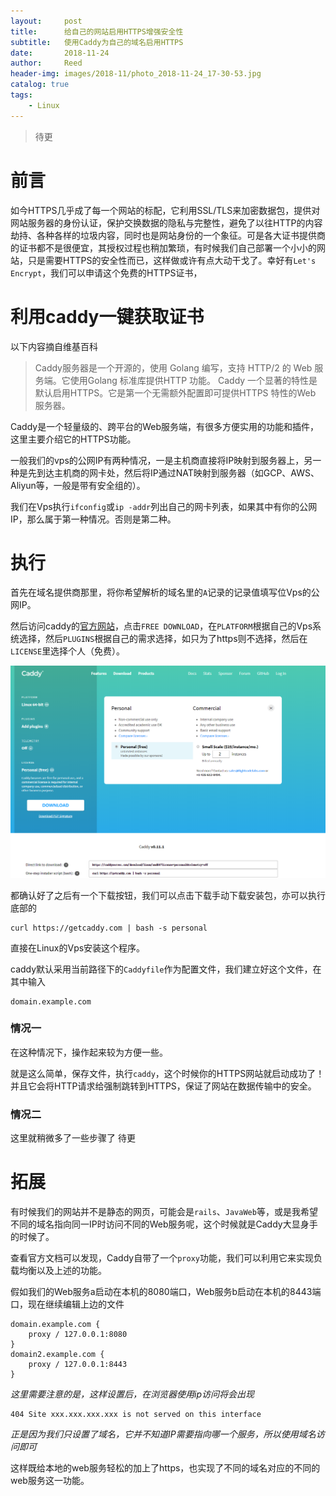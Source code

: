 ```yaml
---
layout:     post
title:      给自己的网站启用HTTPS增强安全性
subtitle:   使用Caddy为自己的域名启用HTTPS
date:       2018-11-24
author:     Reed
header-img: images/2018-11/photo_2018-11-24_17-30-53.jpg
catalog: true
tags:
    - Linux
---
```


> 待更


# 前言
如今HTTPS几乎成了每一个网站的标配，它利用SSL/TLS来加密数据包，提供对网站服务器的身份认证，保护交换数据的隐私与完整性，避免了以往HTTP的内容劫持、各种各样的垃圾内容，同时也是网站身份的一个象征。可是各大证书提供商的证书都不是很便宜，其授权过程也稍加繁琐，有时候我们自己部署一个小小的网站，只是需要HTTPS的安全性而已，这样做或许有点大动干戈了。幸好有`Let's Encrypt`，我们可以申请这个免费的HTTPS证书，

# 利用caddy一键获取证书
以下内容摘自维基百科
> Caddy服务器是一个开源的，使用 Golang 编写，支持 HTTP/2 的 Web 服务端。它使用Golang 标准库提供HTTP 功能。 Caddy 一个显著的特性是默认启用HTTPS。它是第一个无需额外配置即可提供HTTPS 特性的Web 服务器。

Caddy是一个轻量级的、跨平台的Web服务端，有很多方便实用的功能和插件，这里主要介绍它的HTTPS功能。

一般我们的vps的公网IP有两种情况，一是主机商直接将IP映射到服务器上，另一种是先到达主机商的网卡处，然后将IP通过NAT映射到服务器（如GCP、AWS、Aliyun等，一般是带有安全组的）。

我们在Vps执行`ifconfig`或`ip -addr`列出自己的网卡列表，如果其中有你的公网IP，那么属于第一种情况。否则是第二种。

# 执行

首先在域名提供商那里，将你希望解析的域名里的`A`记录的记录值填写位Vps的公网IP。

然后访问caddy的[官方网站](https://caddyserver.com/)，点击`FREE DOWNLOAD`，在`PLATFORM`根据自己的Vps系统选择，然后`PLUGINS`根据自己的需求选择，如只为了https则不选择，然后在`LICENSE`里选择个人（免费）。

![](/images/2018-11/124174828.png)

都确认好了之后有一个下载按钮，我们可以点击下载手动下载安装包，亦可以执行底部的
```
curl https://getcaddy.com | bash -s personal
```
直接在Linux的Vps安装这个程序。

caddy默认采用当前路径下的`Caddyfile`作为配置文件，我们建立好这个文件，在其中输入
```
domain.example.com
```

### 情况一
在这种情况下，操作起来较为方便一些。

就是这么简单，保存文件，执行`caddy`，这个时候你的HTTPS网站就启动成功了！并且它会将HTTP请求给强制跳转到HTTPS，保证了网站在数据传输中的安全。

### 情况二
这里就稍微多了一些步骤了 
待更
# 拓展
有时候我们的网站并不是静态的网页，可能会是`rails`、`JavaWeb`等，或是我希望不同的域名指向同一IP时访问不同的Web服务呢，这个时候就是Caddy大显身手的时候了。

查看官方文档可以发现，Caddy自带了一个`proxy`功能，我们可以利用它来实现负载均衡以及上述的功能。

假如我们的Web服务a启动在本机的8080端口，Web服务b启动在本机的8443端口，现在继续编辑上边的文件
```
domain.example.com {
    proxy / 127.0.0.1:8080
}
domain2.example.com {
    proxy / 127.0.0.1:8443
}
```
*这里需要注意的是，这样设置后，在浏览器使用ip访问将会出现*
```
404 Site xxx.xxx.xxx.xxx is not served on this interface
```
*正是因为我们只设置了域名，它并不知道IP需要指向哪一个服务，所以使用域名访问即可*

这样既给本地的web服务轻松的加上了https，也实现了不同的域名对应的不同的web服务这一功能。
